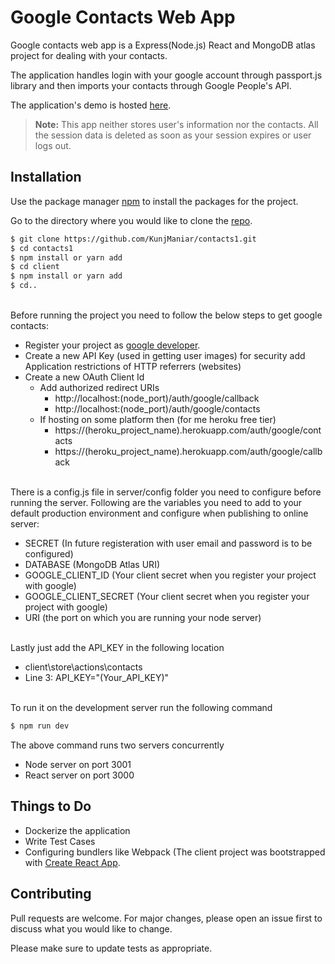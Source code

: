 # Google Contacts Web App

Google contacts web app is a Express(Node.js) React and MongoDB atlas project for dealing with your contacts.

The application handles login with your google account through passport.js library and then imports your contacts through Google People's API.

The application's demo is hosted [here](https://guarded-escarpment-83929.herokuapp.com/).

> **Note:** This app neither stores user's information nor the contacts. All the session data is deleted as soon as your session expires or user logs out.

## Installation

Use the package manager [npm](https://www.npmjs.com/) to install the packages for the project.

Go to the directory where you would like to clone the [repo](https://github.com/KunjManiar/contacts1).

```sh
$ git clone https://github.com/KunjManiar/contacts1.git
$ cd contacts1
$ npm install or yarn add
$ cd client
$ npm install or yarn add
$ cd..
```

\
Before running the project you need to follow the below steps to get google contacts:

- Register your project as [google developer](https://console.developers.google.com/).
- Create a new API Key (used in getting user images) for security add Application restrictions of HTTP referrers (websites)
- Create a new OAuth Client Id
  - Add authorized redirect URIs
    - http://localhost:(node_port)/auth/google/callback
    - http://localhost:(node_port)/auth/google/contacts
  - If hosting on some platform then (for me heroku free tier)
    - https://(heroku_project_name).herokuapp.com/auth/google/contacts
    - https://(heroku_project_name).herokuapp.com/auth/google/callback

\
There is a config.js file in server/config folder you need to configure before running the server.
Following are the variables you need to add to your default production environment and configure when publishing to online server:

- SECRET (In future registeration with user email and password is to be configured)
- DATABASE (MongoDB Atlas URI)
- GOOGLE_CLIENT_ID (Your client secret when you register your project with google)
- GOOGLE_CLIENT_SECRET (Your client secret when you register your project with google)
- URI (the port on which you are running your node server)

\
Lastly just add the API_KEY in the following location

- client\store\actions\contacts
- Line 3: API_KEY="(Your_API_KEY)"

\
To run it on the development server run the following command

```sh
$ npm run dev
```

The above command runs two servers concurrently

- Node server on port 3001
- React server on port 3000

## Things to Do

- Dockerize the application
- Write Test Cases
- Configuring bundlers like Webpack (The client project was bootstrapped with [Create React App](https://github.com/facebook/create-react-app).

## Contributing

Pull requests are welcome. For major changes, please open an issue first to discuss what you would like to change.

Please make sure to update tests as appropriate.
